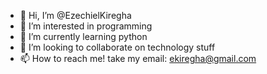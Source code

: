- 👋 Hi, I’m @EzechielKiregha
- 👀 I’m interested in programming
- 🌱 I’m currently learning python
- 💞️ I’m looking to collaborate on technology stuff
- 📫 How to reach me! take my email: ekiregha@gmail.com 

<!---
EzechielKiregha/EzechielKiregha is a ✨ special ✨ repository that I'm never made 'cos it's the first
--->
